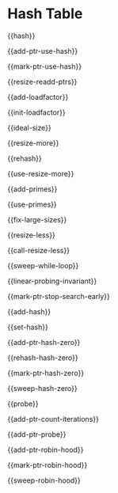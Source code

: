 # Hash Table

{{hash}}

{{add-ptr-use-hash}}

{{mark-ptr-use-hash}}

{{resize-readd-ptrs}}

{{add-loadfactor}}

{{init-loadfactor}}

{{ideal-size}}

{{resize-more}}

{{rehash}}

{{use-resize-more}}

{{add-primes}}

{{use-primes}}

{{fix-large-sizes}}

{{resize-less}}

{{call-resize-less}}

{{sweep-while-loop}}

{{linear-probing-invariant}}

{{mark-ptr-stop-search-early}}

{{add-hash}}

{{set-hash}}

{{add-ptr-hash-zero}}

{{rehash-hash-zero}}

{{mark-ptr-hash-zero}}

{{sweep-hash-zero}}

{{probe}}

{{add-ptr-count-iterations}}

{{add-ptr-probe}}

{{add-ptr-robin-hood}}

{{mark-ptr-robin-hood}}

{{sweep-robin-hood}}

